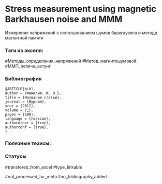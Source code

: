 # Stress measurement using magnetic Barkhausen noise and MMM

Измерение напряжений с использованием шумов баркгаузена и метода магнитной памяти

### Тэги из экселя:
#Методы_определения_напряжений 
#Метод_магнитошумовой 
#ММП_пепяче_ахтунг 

### Библиография
```
@ARTICLE{bib1,
author = {Фамилия, И. О.},
title = {Название статьи},
journal = {Журнал},
year = {2012},
volume = {1},
pages = {100},
language = {russian},
authorother = {true},
authorconf = {true},
}
```

### Полезные тезисы:

### Статусы
#transfered_from_excel 
#type_linkable 

#not_processed_for_meta
#no_bibliography_added